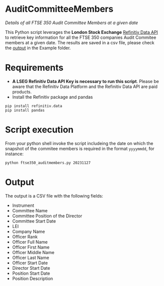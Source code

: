 # AuditCommitteeMembers
 _Details of all FTSE 350 Audit Committee Members at a given date_

 This Python script leverages the **London Stock Exchange** [Refinitiv Data API](https://github.com/LSEG-API-Samples/Example.DataLibrary.Python) to retrieve key information for all the FTSE 350 companies Audit Commitee members at a given date.
 The results are saved in a csv file, please check the [output](https://github.com/tonyfregoli/AuditCommiteeMembers/blob/main/Example%20Output/ftse350_20230911_audit_officers.csv) in the Example folder.

# Requirements 
- **A LSEG Refinitiv Data API Key is necessary to run this script**. Please be aware that the Refinitiv Data Platform and the Refinitiv Data API are paid products.
- Install the Refinitiv package and pandas
```shell
pip install refinitiv.data
pip install pandas
```
 # Script execution

 From your python shell invoke the script includeing the date on which the snapshot of the commitee members is required in the format `yyyymmdd`, for instance:
 ```shell
python ftse350_auditmembers.py 20231127
```

# Output

The output is a CSV file with the following fields:
- Instrument
- Committee Name
- Committee Position of the Director
- Committee Start Date
- LEI
- Company Name
- Officer Rank
- Officer Full Name
- Officer First Name
- Officer Middle Name
- Officer Last Name
- Officer Start Date
- Director Start Date
- Position Start Date
- Position Description


 
